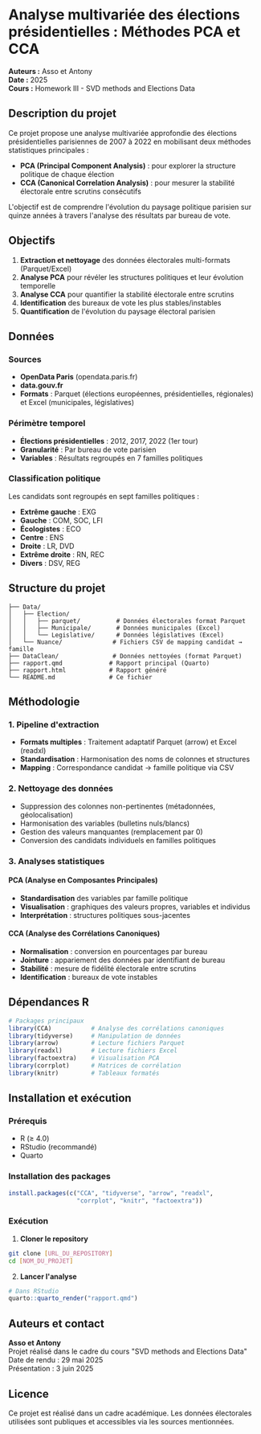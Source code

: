 # Analyse multivariée des élections présidentielles : Méthodes PCA et CCA

**Auteurs :** Asso et Antony  
**Date :** 2025  
**Cours :** Homework III - SVD methods and Elections Data

## Description du projet

Ce projet propose une analyse multivariée approfondie des élections présidentielles parisiennes de 2007 à 2022 en mobilisant deux méthodes statistiques principales :
- **PCA (Principal Component Analysis)** : pour explorer la structure politique de chaque élection
- **CCA (Canonical Correlation Analysis)** : pour mesurer la stabilité électorale entre scrutins consécutifs

L'objectif est de comprendre l'évolution du paysage politique parisien sur quinze années à travers l'analyse des résultats par bureau de vote.

## Objectifs

1. **Extraction et nettoyage** des données électorales multi-formats (Parquet/Excel)
2. **Analyse PCA** pour révéler les structures politiques et leur évolution temporelle
3. **Analyse CCA** pour quantifier la stabilité électorale entre scrutins
4. **Identification** des bureaux de vote les plus stables/instables
5. **Quantification** de l'évolution du paysage électoral parisien

## Données

### Sources
- **OpenData Paris** (opendata.paris.fr)
- **data.gouv.fr**
- **Formats** : Parquet (élections européennes, présidentielles, régionales) et Excel (municipales, législatives)

### Périmètre temporel
- **Élections présidentielles** : 2012, 2017, 2022 (1er tour)
- **Granularité** : Par bureau de vote parisien
- **Variables** : Résultats regroupés en 7 familles politiques

### Classification politique
Les candidats sont regroupés en sept familles politiques :
- **Extrême gauche** : EXG
- **Gauche** : COM, SOC, LFI
- **Écologistes** : ECO
- **Centre** : ENS
- **Droite** : LR, DVD
- **Extrême droite** : RN, REC
- **Divers** : DSV, REG

## Structure du projet

```
├── Data/
│   ├── Election/
│   │   ├── parquet/          # Données électorales format Parquet
│   │   ├── Municipale/       # Données municipales (Excel)
│   │   └── Legislative/      # Données législatives (Excel)
│   └── Nuance/              # Fichiers CSV de mapping candidat → famille
├── DataClean/               # Données nettoyées (format Parquet)
├── rapport.qmd             # Rapport principal (Quarto)
├── rapport.html            # Rapport généré
└── README.md               # Ce fichier
```

## Méthodologie

### 1. Pipeline d'extraction
- **Formats multiples** : Traitement adaptatif Parquet (arrow) et Excel (readxl)
- **Standardisation** : Harmonisation des noms de colonnes et structures
- **Mapping** : Correspondance candidat → famille politique via CSV

### 2. Nettoyage des données
- Suppression des colonnes non-pertinentes (métadonnées, géolocalisation)
- Harmonisation des variables (bulletins nuls/blancs)
- Gestion des valeurs manquantes (remplacement par 0)
- Conversion des candidats individuels en familles politiques

### 3. Analyses statistiques

#### PCA (Analyse en Composantes Principales)
- **Standardisation** des variables par famille politique
- **Visualisation** : graphiques des valeurs propres, variables et individus
- **Interprétation** : structures politiques sous-jacentes

#### CCA (Analyse des Corrélations Canoniques)
- **Normalisation** : conversion en pourcentages par bureau
- **Jointure** : appariement des données par identifiant de bureau
- **Stabilité** : mesure de fidélité électorale entre scrutins
- **Identification** : bureaux de vote instables

## Dépendances R

```r
# Packages principaux
library(CCA)           # Analyse des corrélations canoniques
library(tidyverse)     # Manipulation de données
library(arrow)         # Lecture fichiers Parquet
library(readxl)        # Lecture fichiers Excel
library(factoextra)    # Visualisation PCA
library(corrplot)      # Matrices de corrélation
library(knitr)         # Tableaux formatés
```

## Installation et exécution

### Prérequis
- R (≥ 4.0)
- RStudio (recommandé)
- Quarto

### Installation des packages
```r
install.packages(c("CCA", "tidyverse", "arrow", "readxl", 
                   "corrplot", "knitr", "factoextra"))
```

### Exécution
1. **Cloner le repository**
```bash
git clone [URL_DU_REPOSITORY]
cd [NOM_DU_PROJET]
```

2. **Lancer l'analyse**
```r
# Dans RStudio
quarto::quarto_render("rapport.qmd")
```

## Auteurs et contact

**Asso et Antony**  
Projet réalisé dans le cadre du cours "SVD methods and Elections Data"  
Date de rendu : 29 mai 2025  
Présentation : 3 juin 2025

## Licence

Ce projet est réalisé dans un cadre académique. Les données électorales utilisées sont publiques et accessibles via les sources mentionnées. 